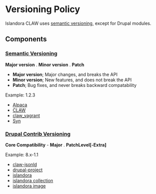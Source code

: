 # Versioning Policy

Islandora CLAW uses [semantic versioning](http://semver.org/), except for Drupal modules.

## Components

### [Semantic Versioning](http://semver.org/)

**Major version** . **Minor version** . **Patch**

- **Major version**; Major changes, and breaks the API
- **Minor version**; New features, and does not break the API
- **Patch**; Bug fixes, and never breaks backward compatability

Example: 1.2.3

* [Alpaca](https://github.com/Islandora-CLAW/alpaca)
* [CLAW](https://github.com/Islandora-CLAW/CLAW)
* [claw_vagrant](https://github.com/Islandora-CLAW/claw_vagrant)
* [Syn](https://github.com/Islandora-CLAW/Syn)

### [Drupal Contrib Versioning](https://www.drupal.org/docs/8/choosing-a-drupal-version/what-do-version-numbers-mean-on-contributed-modules-and-themes)

**Core Compatibility** - **Major** . **PatchLevel[-Extra]**

Example: 8.x-1.1

* [claw-jsonld](https://github.com/Islandora-CLAW/claw-jsonld)
* [drupal-project](https://github.com/Islandora-CLAW/drupal-project)
* [islandora](https://github.com/Islandora-CLAW/islandora)
* [islandora collection](https://github.com/Islandora-CLAW/islandora_collection)
* [islandora image](https://github.com/Islandora-CLAW/islandora_image)
